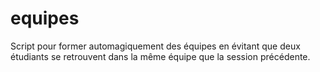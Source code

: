 # equipes
Script pour former automagiquement des équipes en évitant que deux étudiants se retrouvent dans la même équipe que la session précédente.
